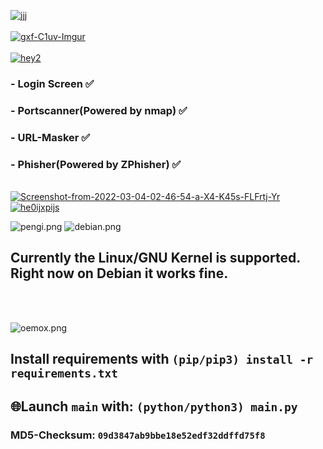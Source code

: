 <a href="https://youtu.be/iik25wqIuFo"><img src="https://i.ibb.co/Bjw6d6F/jjj.png" alt="jjj" border="0"></a>
<br><br>
<a href="https://youtu.be/iik25wqIuFo"><img src="https://i.ibb.co/qsJb5tL/gxf-C1uv-Imgur.png" alt="gxf-C1uv-Imgur" border="0"></a>
<br><br>
<a href="https://youtu.be/iik25wqIuFo"><img src="https://i.ibb.co/8BbNZRK/haxxx.png" alt="hey2" border="0"></a>

### - Login Screen ✅
### - Portscanner(Powered by nmap) ✅
### - URL-Masker ✅
### - Phisher(Powered by ZPhisher) ✅
<br>
<a href="https://youtu.be/iik25wqIuFo"><img src="https://i.ibb.co/0QPgqnc/Screenshot-from-2022-03-04-02-46-54-a-X4-K45s-FLFrtj-Yr.png" alt="Screenshot-from-2022-03-04-02-46-54-a-X4-K45s-FLFrtj-Yr" border="0"></a>
<a href="https://youtu.be/iik25wqIuFo"><img src="https://i.ibb.co/J3x3mHr/he0ijxpijs.png" alt="he0ijxpijs" border="0"></a>

![pengi.png](https://i.ibb.co/2t1rKWh/pengi.png)
![debian.png](https://i.ibb.co/3NVB6GY/external-content-duckduckgo.png)

## Currently the Linux/GNU Kernel is supported. Right now on Debian it works fine. 
<br><br>


![oemox.png](https://i.postimg.cc/zvLgJv7Q/oemox.png)
## Install requirements with ```(pip/pip3) install -r requirements.txt```
## 🌐Launch `main` with: ``(python/python3) main.py``


### MD5-Checksum: ``09d3847ab9bbe18e52edf32ddffd75f8``
